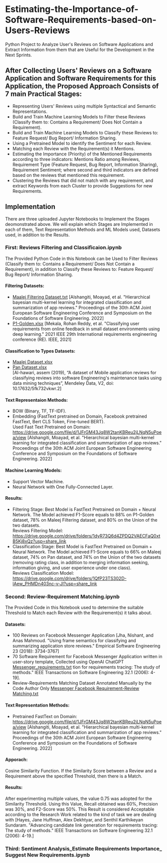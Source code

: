 # Estimating-the-Importance-of-Software-Requirements-based-on-Users-Reviews
Python Project to Analyze User's Reviews on Software Applications and Extract Information from them that are Useful for the Development in the Next Sprints.
## After Collecting Users' Reviews on a Software Application and Software Requirements for this Application, the Proposed Approach Consists of 7 main Practical Stages:
* Representing Users' Reviews using multiple Syntactical and Semantic Representations.
* Build and Train Machine Learning Models to Filter these Reviews (Classify them to: Contains a Requirement/ Does Not Contain a Requirement).
* Build and Train Machine Learning Models to Classify these Reviews to: Feature Request/ Bug Report/ Information Sharing.
* Using a Pretrained Model to identify the Sentiment for each Review.
* Matching each Review with the Requirement(s) it Mentions.
* Estimating the Importance (Priority) of the Mentioned Requirements according to three indicators: Mentions Ratio among Reviews, Requirement Type (Feature Request, Bug Report, Information Sharing), Requirement Sentiment; where second and third indicators are defined based on the reviews that mentioned this requirement.
* Clustering the Reviews that did not match with any requirement, and extract Keywords from each Cluster to provide Suggestions for new Requirements.
## Implementation
There are three uploaded Jupyter Notebooks to Implement the Stages deomonstrated above. We will explain which Stages are Implemented in each of them, Text Representation Methods and ML Models used, Datasets used, in addition to the Results.
### First: Reviews Filtering and Classificaion.ipynb
The Provided Python Code in this Notebook can be Used to Filter Reviews (Classify them to: Contains a Requirement/ Does Not Contain a Requirement), in addition to Classify these Reviews to: Feature Request/ Bug Report/ Information Sharing.
#### Filtering Datasets:
* [Maalej Filtering ‏Dataset.txt](https://github.com/JudyAlashqar/Estimating-the-Importance-of-Software-Requirements-based-on-Users-Reviews/files/13050297/Maalej.Filtering.Dataset.txt)
[Alshangiti, Moayad, et al. "Hierarchical bayesian multi-kernel learning for integrated
classification and summarization of app reviews." Proceedings of the 30th ACM Joint European
Software Engineering Conference and Symposium on the Foundations of Software Engineering.
2022]
* [P1-Golden.xlsx](https://github.com/JudyAlashqar/Estimating-the-Importance-of-Software-Requirements-based-on-Users-Reviews/files/13050303/P1-Golden.xlsx)
[Mekala, Rohan Reddy, et al. "Classifying user requirements from online feedback in small
dataset environments using deep learning." 2021 IEEE 29th International requirements
engineering conference (RE). IEEE, 2021]
#### Classification to Types Datasets:
* [Maalej Dataset.xlsx](https://github.com/JudyAlashqar/Estimating-the-Importance-of-Software-Requirements-based-on-Users-Reviews/files/13050211/Maalej.Dataset.xlsx)
* [Pan Dataset.xlsx](https://github.com/JudyAlashqar/Estimating-the-Importance-of-Software-Requirements-based-on-Users-Reviews/files/13050252/Pan.Dataset.xlsx)\
[Al-hawari, assem (2019), “A dataset of Mobile application reviews for classifying reviews
into software Engineering's maintenance tasks using data mining techniques”, Mendeley Data, V2,
doi: 10.17632/5fk732vkwr.2]
#### Text Representaion Methods:
* BOW (Binary, TF, TF-IDF).
* Embedding (FastText pretrained on Domain, Facebook pretrained FastText, Bert CLS Token, Fine-tuned BERT).\
  Used Fast Text Pretrained on Domain: https://drive.google.com/file/d/1JFrGM43Jq8W2tanKBReu2jLNqN5uPoea/view [Alshangiti, Moayad, et al. "Hierarchical bayesian multi-kernel learning for integrated
classification and summarization of app reviews." Proceedings of the 30th ACM Joint European
Software Engineering Conference and Symposium on the Foundations of Software Engineering.
2022]
#### Machine Learning Models:
* Support Vector Machine.
* Neural Network with One Fully-Connected Layer.
#### Results:
* Filtering Stage: Best Model is FastText Pretrained on Domain + Neural Network. The Model achieved F1-Score equals to 88% on P1-Golden dataset, 78% on Maleej Filtering dataset, and 80% on the Union of the two datasets.\
  Reviews Filtering Model: https://drive.google.com/drive/folders/1dyR73Q6d4ZPDQ2VAECFaQ0xtB5Kj8xQz?usp=share_link
* Classification Stage: Best Model is FastText Pretrained on Domain + Neural Network. The Model achieved F1-Score equals to 66% on Maleej dataset, 74% on Pan dataset, and 74% on the Union of the two datasets (removing rating class, in addition to merging information seeking, information giving, and user experience under one class).\
  Reviews Classification Model: https://drive.google.com/drive/folders/1QfP23TS302D-lAew_PHMDn403nc-v-JI?usp=share_link
### Second: Review-Requirement Matching.ipynb
The Provided Code in this Notebook used to determine the suitable Threshold to Match each Review with the Requirement(s) it talks about.
#### Datasets:
* 100 Reviews on Facebook Messenger Application [Jha, Nishant, and Anas Mahmoud. "Using frame semantics for classifying and summarizing
application store reviews." Empirical Software Engineering 23 (2018): 3734-3767]
* 70 Software Requirement for Facebook Messenger Application written in user-story template, Collected using OpenAI ChatGPT [Messenger_requirements.txt](https://github.com/JudyAlashqar/Estimating-the-Importance-of-Software-Requirements-based-on-Users-Reviews/files/13051418/_Messenger_requirements.txt)
tion for requirements tracing: The study of methods." IEEE Transactions on
Software Engineering 32.1 (2006): 4-19].
* Review-Requirements Matching Dataset Annotated Manually by the Code Author Only [Messenger Facebook Requirement-Review Matching.txt](https://github.com/JudyAlashqar/Estimating-the-Importance-of-Software-Requirements-based-on-Users-Reviews/files/13051068/Messenger.Facebook.Requirement-Review.Matching.txt)
#### Text Representation Methods:
* Pretrained FastText on Domain: https://drive.google.com/file/d/1JFrGM43Jq8W2tanKBReu2jLNqN5uPoea/view [Alshangiti, Moayad, et al. "Hierarchical bayesian multi-kernel learning for integrated
classification and summarization of app reviews." Proceedings of the 30th ACM Joint European
Software Engineering Conference and Symposium on the Foundations of Software Engineering.
2022]
#### Apporach:
Cosine Similarity Function. If the Similarity Score between a Review and a Requirement above the specified Threshold, then there is a Match.
#### Results:
After experimenting multiple values, the value 0.75 was adopted for the Similarity Threshold. Using this Value, Recall obtained was 60%, Precision was 30%, and F2-Score was 50%. This Result is considered Acceptable according to the Research Work related to the kind of task we are dealing with [Hayes, Jane Huffman, Alex Dekhtyar, and Senthil Karthikeyan Sundaram. "Advancing
candidate link generation for requirements tracing: The study of methods." IEEE Transactions on
Software Engineering 32.1 (2006): 4-19.]
### Third: Sentiment Analysis_Estimate Requirements Importance_ Suggest New Requirements.ipynb
